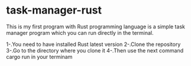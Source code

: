 # task-manager-rust
This is my first program with Rust programming language is a simple task manager program which you can run directly in the terminal.

1-.You need to have installed Rust latest version
2-.Clone the repository
3-.Go to the directory where you clone it
4-.Then use the next command cargo run in your terminam